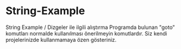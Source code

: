 # String-Example
String Example / Dizgeler ile ilgili alıştırma
Programda bulunan "goto" komutları normalde kullanılması önerilmeyin komutlardır.
Siz kendi projelerinizde kullanmamaya özen gösteriniz.

